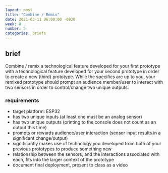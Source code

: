 ```yaml
---
layout: post
title: "Combine / Remix"
date: 2021-03-11 06:00:00 -0930
week: 8
number: 5
categories: briefs
---
```


## brief

Combine / remix a technological feature developed for your first prototype with a technological feature developed for your second prototype in order to create a new (third) prototype. While the specifics are up to you, your remixed prototype should prompt an audience member/user to interact with two sensors in order to control/change two unique outputs.

### requirements

* target platform: ESP32
* has two unique inputs (at least one must be an analog sensor)
* has two unique outputs (printing to the console does not count as an output this time)
* prompts or rewards audience/user interaction (sensor input results in a significant change/output)
* significantly makes use of technology you developed from both of your previous prototypes to produce something new
* relationship between the sensors, and the interactions associated with each, fits into the larger context of the prototype
* document final deployment, present to class as a video
